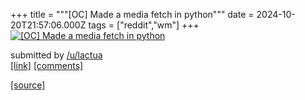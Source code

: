 +++
title = """[OC] Made a media fetch in python"""
date = 2024-10-20T21:57:06.000Z
tags = ["reddit","wm"]
+++
[![[OC] Made a media fetch in python](https://preview.redd.it/s0i7f3cpgzvd1.jpeg?width=640&crop=smart&auto=webp&s=c52d801ec7e4b31151d82013e298abfe15d82639 "[OC] Made a media fetch in python")](https://www.reddit.com/r/unixporn/comments/1g8a7zh/oc_made_a_media_fetch_in_python/)

submitted by [/u/lactua](https://www.reddit.com/user/lactua)  
[\[link\]](https://i.redd.it/s0i7f3cpgzvd1.jpeg) [\[comments\]](https://www.reddit.com/r/unixporn/comments/1g8a7zh/oc_made_a_media_fetch_in_python/)

[[source]](https://www.reddit.com/r/unixporn/comments/1g8a7zh/oc_made_a_media_fetch_in_python/)
